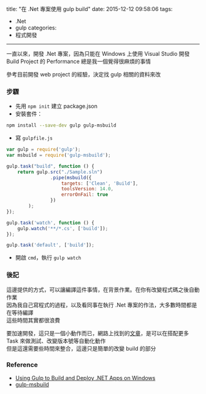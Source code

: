title: "在 .Net 專案使用 gulp build"
date: 2015-12-12 09:58:06
tags:
- .Net
- gulp
categories:
- 程式開發
---

一直以來，開發 .Net 專案，因為只能在 Windows 上使用 Visual Studio 開發  
Build Project 的 Performance 總是我一個覺得很麻煩的事情   

<!--more-->

參考目前開發 web project 的經驗，決定找 gulp 相關的資料來改  

### 步驟

- 先用 `npm init` 建立 package.json
- 安裝套件：

```bash
npm install --save-dev gulp gulp-msbuild
```

- 寫 `gulpfile.js`

```javascript
var gulp = require('gulp');
var msbuild = require('gulp-msbuild');

gulp.task("build", function () {
    return gulp.src("./Sample.sln")
                .pipe(msbuild({
                    targets: ['Clean', 'Build'],
                    toolsVersion: 14.0,
                    errorOnFail: true
                })
        );
});

gulp.task('watch', function () {
    gulp.watch('**/*.cs', ['build']);
});

gulp.task('default', ['build']);
```

- 開啟 `cmd`，執行 `gulp watch`

### 後記

這邊提供的方式，可以讓編譯這件事情，在背景作業。在你有改變程式碼之後自動作業  
因為我自己寫程式的過程，以及看同事在執行 .Net 專案的作法，大多數時間都是在等待編譯  
這些時間其實都很浪費  

要加速開發，這只是一個小動作而已，網路上找到的[文章]((http://www.mikeobrien.net/blog/using-gulp-to-build-and-deploy-dotnet-apps-on-windows/))，是可以在搭配更多 Task 來做測試、改變版本號等自動化動作  
但是這還需要些時間來整合，這邊只是簡單的改變 build 的部分  

### Reference

- [Using Gulp to Build and Deploy .NET Apps on Windows](http://www.mikeobrien.net/blog/using-gulp-to-build-and-deploy-dotnet-apps-on-windows/)
- [gulp-msbuild](https://www.npmjs.com/package/gulp-msbuild)